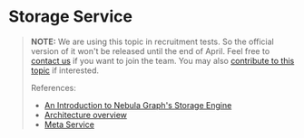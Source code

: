 # Storage Service

> **NOTE:** We are using this topic in recruitment tests. So the official version of it won't be released until the end of April. Feel free to [contact us](https://discuss.nebula-graph.io/) if you want to join the team. You may also [contribute to this topic](https://github.com/vesoft-inc/nebula-docs/tree/master/docs-2.0) if interested.
>
> References:
>
> * [An Introduction to Nebula Graph's Storage Engine](https://nebula-graph.io/posts/nebula-graph-storage-engine-overview/)
> * [Architecture overview](1.architecture-overview.md)
> * [Meta Service](2.meta-service.md)
